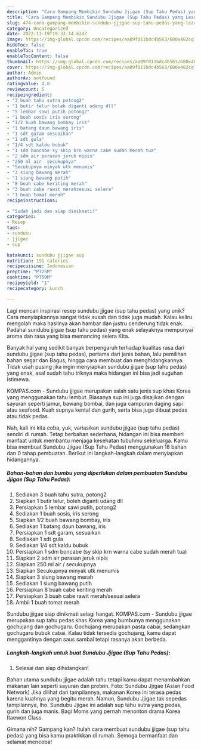 ```yaml
---
description: "Cara Gampang Membikin Sundubu Jjigae (Sup Tahu Pedas) yang Lezat Sekali"
title: "Cara Gampang Membikin Sundubu Jjigae (Sup Tahu Pedas) yang Lezat Sekali"
slug: 474-cara-gampang-membikin-sundubu-jjigae-sup-tahu-pedas-yang-lezat-sekali
category: Uncategorized
date: 2022-11-19T19:33:14.624Z
image: https://img-global.cpcdn.com/recipes/aa09f011bdc4b563/680x482cq70/sundubu-jjigae-sup-tahu-pedas-foto-resep-utama.jpg
hideToc: false
enableToc: true
enableTocContent: false
thumbnail: https://img-global.cpcdn.com/recipes/aa09f011bdc4b563/680x482cq70/sundubu-jjigae-sup-tahu-pedas-foto-resep-utama.jpg
cover: https://img-global.cpcdn.com/recipes/aa09f011bdc4b563/680x482cq70/sundubu-jjigae-sup-tahu-pedas-foto-resep-utama.jpg
author: Admin
authorAv: notfound
ratingvalue: 4.8
reviewcount: 5
recipeingredient:
- "3 buah tahu sutra potong2"
- "1 butir telur boleh diganti udang dll"
- "5 lembar sawi putih potong2"
- "1 buah sosis iris serong"
- "1/2 buah bawang bombay iris"
- "1 batang daun bawang iris"
- "1 sdt garam sesuaikan"
- "1 sdt gula"
- "1/4 sdt kaldu bubuk"
- "1 sdm boncabe sy skip krn warna cabe sudah merah tua"
- "2 sdm air perasan jeruk nipis"
- "250 ml air  secukupnya"
- "Secukupnya minyak utk menumis"
- "3 siung bawang merah"
- "1 siung bawang putih"
- "8 buah cabe keriting merah"
- "3 buah cabe rawit merahsesuai selera"
- "1 buah tomat merah"
recipeinstructions:

- "Sudah jadi dan siap dinikmati!"
categories:
- Resep
tags:
- sundubu
- jjigae
- sup

katakunci: sundubu jjigae sup 
nutrition: 191 calories
recipecuisine: Indonesian
preptime: "PT25M"
cooktime: "PT59M"
recipeyield: "1"
recipecategory: Lunch

---
```





Lagi mencari inspirasi resep sundubu jjigae (sup tahu pedas) yang unik? Cara menyiapkannya sangat tidak susah dan tidak juga mudah. Kalau keliru mengolah maka hasilnya akan hambar dan justru cenderung tidak enak. Padahal sundubu jjigae (sup tahu pedas) yang enak selayaknya mempunyai aroma dan rasa yang bisa memancing selera Kita.





Banyak hal yang sedikit banyak berpengaruh terhadap kualitas rasa dari sundubu jjigae (sup tahu pedas), pertama dari jenis bahan, lalu pemilihan bahan segar dan Bagus, hingga cara membuat dan menghidangkannya. Tidak usah pusing jika ingin menyiapkan sundubu jjigae (sup tahu pedas) yang enak,      asal sudah tahu triknya maka hidangan ini bisa jadi suguhan istimewa.














KOMPAS.com - Sundubu jjigae merupakan salah satu jenis sup khas Korea yang menggunakan tahu lembut. Biasanya sup ini juga disajikan dengan sayuran seperti jamur, bawang bombai, dan juga campuran daging sapi atau seafood. Kuah supnya kental dan gurih, serta bisa juga dibuat pedas atau tidak pedas.






Nah, kali ini kita coba, yuk, variasikan sundubu jjigae (sup tahu pedas) sendiri di rumah. Tetap berbahan sederhana, hidangan ini bisa memberi manfaat untuk membantu menjaga kesehatan tubuhmu sekeluarga. Kamu bisa membuat Sundubu Jjigae (Sup Tahu Pedas) menggunakan 18 bahan dan 0 tahap pembuatan. Berikut ini langkah-langkah dalam menyiapkan hidangannya.

<!--inarticleads1-->

##### Bahan-bahan dan bumbu yang diperlukan dalam pembuatan Sundubu Jjigae (Sup Tahu Pedas):

1. Sediakan 3 buah tahu sutra, potong2
1. Siapkan 1 butir telur, boleh diganti udang dll
1. Persiapkan 5 lembar sawi putih, potong2
1. Sediakan 1 buah sosis, iris serong
1. Siapkan 1/2 buah bawang bombay, iris
1. Sediakan 1 batang daun bawang, iris
1. Persiapkan 1 sdt garam, sesuaikan
1. Sediakan 1 sdt gula
1. Sediakan 1/4 sdt kaldu bubuk
1. Persiapkan 1 sdm boncabe (sy skip krn warna cabe sudah merah tua)
1. Siapkan 2 sdm air perasan jeruk nipis
1. Siapkan 250 ml air / secukupnya
1. Siapkan Secukupnya minyak utk menumis
1. Siapkan 3 siung bawang merah
1. Sediakan 1 siung bawang putih
1. Persiapkan 8 buah cabe keriting merah
1. Persiapkan 3 buah cabe rawit merah/sesuai selera
1. Ambil 1 buah tomat merah


Sundubu jjigae siap dinikmati selagi hangat. KOMPAS.com - Sundubu jjigae merupakan sup tahu pedas khas Korea yang bumbunya menggunakan gochujang dan gochugaru. Gochujang merupakan pasta cabai, sedangkan gochugaru bubuk cabai. Kalau tidak tersedia gochujang, kamu dapat menggantinya dengan saus sambal tetapi rasanya akan berbeda. 

<!--inarticleads2-->

##### Langkah-langkah untuk buat Sundubu Jjigae (Sup Tahu Pedas):


1. Selesai dan siap dihidangkan!

Bahan utama sundubu jjigae adalah tahu tetapi kamu dapat menambahkan makanan lain seperti sayuran dan protein. Foto: Sundubu Jjigae (Asian Food Network) Jika dilihat dari tampilannya, makanan Korea ini terasa pedas karena kuahnya yang begitu merah. Namun, Sundubu Jjigae tak sepedas tampilannya, lho. Sundubu Jjigae ini adalah sup tahu sutra yang pedas, gurih dan juga manis. Bagi Moms yang pernah menonton drama Korea Itaewon Class. 

Gimana nih? Gampang kan? Itulah cara membuat sundubu jjigae (sup tahu pedas) yang bisa kamu praktikkan di rumah. Semoga bermanfaat dan selamat mencoba!
